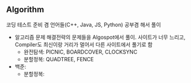 ## Algorithm
코딩 테스트 준비 겸 언어들(C++, Java, JS, Python) 공부겸 해서 풀이

- 알고리즘 문제 해결전략의 문제들을 Algospot에서 풀이. 사이트가 너무 느리고, Compiler도 최신이랑 거리가 멀어서 다른 사이트에서 풀기로 함
    - 완전탐색: PICNIC, BOARDCOVER, CLOCKSYNC
    - 분할정복: QUADTREE, FENCE
- 백준:
    - 분할정복: